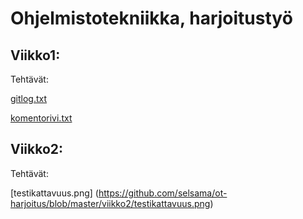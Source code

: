 # Ohjelmistotekniikka, harjoitustyö

## Viikko1:

Tehtävät:

[gitlog.txt](https://github.com/selsama/ot-harjoitus/blob/master/viikko1/gitlog.txt)

[komentorivi.txt](https://github.com/selsama/ot-harjoitus/blob/master/viikko1/komentorivi.txt)

## Viikko2:

Tehtävät:

[testikattavuus.png] (https://github.com/selsama/ot-harjoitus/blob/master/viikko2/testikattavuus.png)

